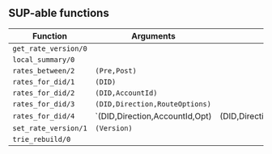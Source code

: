 ## SUP-able functions

| Function | Arguments | Description |
| -------- | --------- | ----------- |
| `get_rate_version/0` |  | |
| `local_summary/0` |  | |
| `rates_between/2` | `(Pre,Post)` | |
| `rates_for_did/1` | `(DID)` | |
| `rates_for_did/2` | `(DID,AccountId)` | |
| `rates_for_did/3` | `(DID,Direction,RouteOptions)` | |
| `rates_for_did/4` | `(DID,Direction,AccountId,Opt) | (DID,Direction,AccountId,RouteOptions)` | |
| `set_rate_version/1` | `(Version)` | |
| `trie_rebuild/0` |  | |

